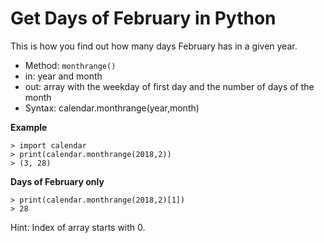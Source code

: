 # Get Days of February in Python

This is how you find out how many days February has in a given year.

* Method: `monthrange()`
* in: year and month
* out: array with the weekday of first day and the number of days of the month
* Syntax: calendar.monthrange(year,month)

**Example**

    > import calendar
    > print(calendar.monthrange(2018,2))
    > (3, 28)

**Days of February only**

    > print(calendar.monthrange(2018,2)[1])
    > 28

Hint: Index of array starts with 0.
